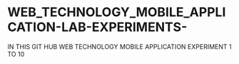 # WEB_TECHNOLOGY_MOBILE_APPLICATION-LAB-EXPERIMENTS-
IN THIS GIT HUB WEB TECHNOLOGY MOBILE APPLICATION EXPERIMENT 1 TO 10
